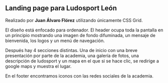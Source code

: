 ## Landing page para Ludosport León

Realizado por **Juan Álvaro Flórez** utilizando únicamente CSS Grid.

El diseño está enfocado para ordenador. El header ocupa toda la pantalla en un principio mostrando una imagen de fondo difuminada, un mensaje de bienvenida, los logos y un menú de navegación.

Después hay 4 secciones distintas. Una de inicio con una breve presentación por parte de la academia, una galería de fotos, una descripción de ludosport y un mapa en el que si se hace clic, se redirige a google maps y muestra el lugar.

En el footer encontramos iconos con las redes sociales de la academia.

